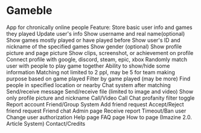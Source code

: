 # Gameble

App for chronically online people
Feature:
Store basic user info and games they played
Update user's info
Show username and real name(optional)
Show games mostly played or have played before
Show user's ID and  nickname of the specified games
Show gender (optional)
Show profile picture and page picture
Show clips, screenshot, or achievement on profile
Connect profile with google, discord, steam, epic, xbox
Randomly match user with people to play game together
Ability to show/hide some information
Matching not limited to 2 ppl, may be 5 for team making purpose based on game played
Filter by game played (may be more)
Find people in specified location or nearby
Chat system after matching
Send/receive message
Send/receive file (limited to image and video)
Show only profile picture and nickname
Call/Video Call
Chat profanity filter toggle
Report account
Friend/Group System
Add friend request
Accept/Reject friend request
Friend chat
Admin page
Receive report
Timeout/Ban user
Change user authorization
Help page
FAQ page
How to page (Imazine 2.0. Article System)
Contact/Credits